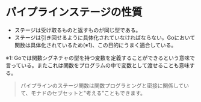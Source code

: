 # パイプラインステージの性質

* ステージは受け取るものと返すものが同じ型である。
* ステージは引き回せるように具体化されていなければならない。Goにおいて関数は具体化されているため(※1)、この目的にうまく適合している。

※1: Goでは関数シグネチャの型を持つ変数を定義することができるという意味で言っている。またこれは関数をプログラムの中で変数として渡せることも意味する。

> パイプラインのステージ関数は関数プログラミングと密接に関係していて、モナドのセブセットと"考える"こともできます。